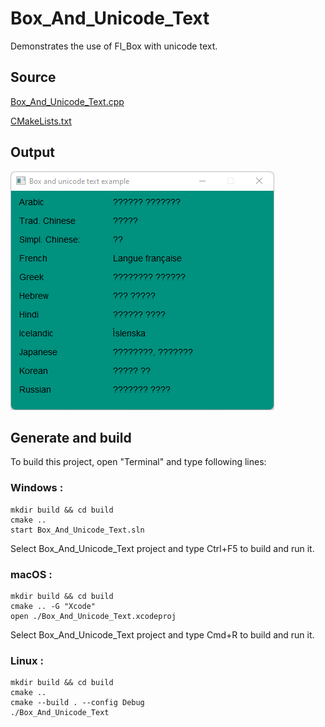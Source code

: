 # Box_And_Unicode_Text

Demonstrates the use of Fl_Box with unicode text.

## Source

[Box_And_Unicode_Text.cpp](Box_And_Unicode_Text.cpp)

[CMakeLists.txt](CMakeLists.txt)

## Output

![output](../../../docs/Pictures/Examples/Box_And_Unicode_Text.png)

## Generate and build

To build this project, open "Terminal" and type following lines:

### Windows :

``` shell
mkdir build && cd build
cmake .. 
start Box_And_Unicode_Text.sln
```

Select Box_And_Unicode_Text project and type Ctrl+F5 to build and run it.

### macOS :

``` shell
mkdir build && cd build
cmake .. -G "Xcode"
open ./Box_And_Unicode_Text.xcodeproj
```

Select Box_And_Unicode_Text project and type Cmd+R to build and run it.

### Linux :

``` shell
mkdir build && cd build
cmake .. 
cmake --build . --config Debug
./Box_And_Unicode_Text
```
